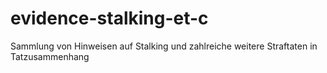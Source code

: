 # evidence-stalking-et-c
Sammlung von Hinweisen auf Stalking und zahlreiche weitere Straftaten in Tatzusammenhang
